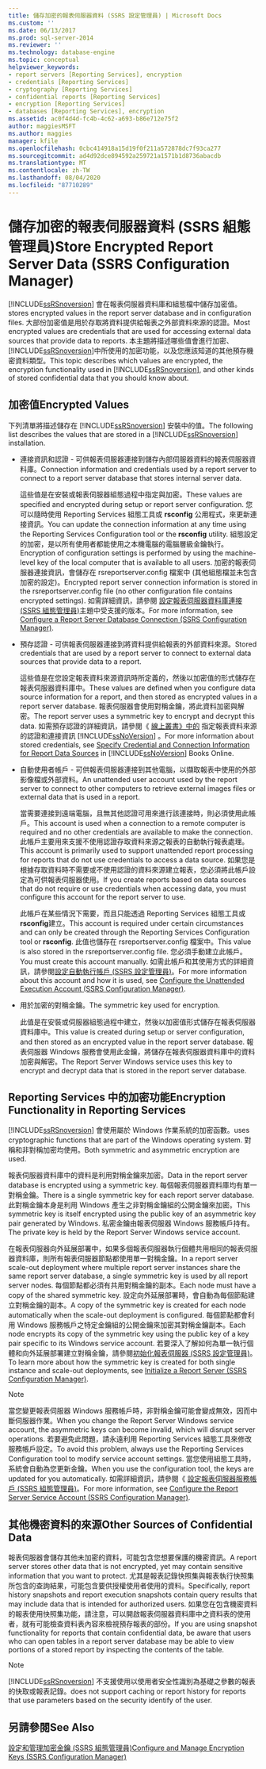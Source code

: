 ```yaml
---
title: 儲存加密的報表伺服器資料 (SSRS 設定管理員) | Microsoft Docs
ms.custom: ''
ms.date: 06/13/2017
ms.prod: sql-server-2014
ms.reviewer: ''
ms.technology: database-engine
ms.topic: conceptual
helpviewer_keywords:
- report servers [Reporting Services], encryption
- credentials [Reporting Services]
- cryptography [Reporting Services]
- confidential reports [Reporting Services]
- encryption [Reporting Services]
- databases [Reporting Services], encryption
ms.assetid: ac0f4d4d-fc4b-4c62-a693-b86e712e75f2
author: maggiesMSFT
ms.author: maggies
manager: kfile
ms.openlocfilehash: 0cbc414918a15d19f0f211a572878dc7f93ca277
ms.sourcegitcommit: ad4d92dce894592a259721a1571b1d8736abacdb
ms.translationtype: MT
ms.contentlocale: zh-TW
ms.lasthandoff: 08/04/2020
ms.locfileid: "87710289"
---
```

# <a name="store-encrypted-report-server-data-ssrs-configuration-manager"></a><span data-ttu-id="a6eb7-102">儲存加密的報表伺服器資料 (SSRS 組態管理員)</span><span class="sxs-lookup"><span data-stu-id="a6eb7-102">Store Encrypted Report Server Data (SSRS Configuration Manager)</span></span>
  [!INCLUDE[ssRSnoversion](../../includes/ssrsnoversion-md.md)] <span data-ttu-id="a6eb7-103">會在報表伺服器資料庫和組態檔中儲存加密值。</span><span class="sxs-lookup"><span data-stu-id="a6eb7-103">stores encrypted values in the report server database and in configuration files.</span></span> <span data-ttu-id="a6eb7-104">大部份加密值是用於存取將資料提供給報表之外部資料來源的認證。</span><span class="sxs-lookup"><span data-stu-id="a6eb7-104">Most encrypted values are credentials that are used for accessing external data sources that provide data to reports.</span></span> <span data-ttu-id="a6eb7-105">本主題將描述哪些值會進行加密、 [!INCLUDE[ssRSnoversion](../../includes/ssrsnoversion-md.md)]中所使用的加密功能，以及您應該知道的其他預存機密資料類型。</span><span class="sxs-lookup"><span data-stu-id="a6eb7-105">This topic describes which values are encrypted, the encryption functionality used in [!INCLUDE[ssRSnoversion](../../includes/ssrsnoversion-md.md)], and other kinds of stored confidential data that you should know about.</span></span>  
  
## <a name="encrypted-values"></a><span data-ttu-id="a6eb7-106">加密值</span><span class="sxs-lookup"><span data-stu-id="a6eb7-106">Encrypted Values</span></span>  
 <span data-ttu-id="a6eb7-107">下列清單將描述儲存在 [!INCLUDE[ssRSnoversion](../../includes/ssrsnoversion-md.md)] 安裝中的值。</span><span class="sxs-lookup"><span data-stu-id="a6eb7-107">The following list describes the values that are stored in a [!INCLUDE[ssRSnoversion](../../includes/ssrsnoversion-md.md)] installation.</span></span>  
  
-   <span data-ttu-id="a6eb7-108">連接資訊和認證 - 可供報表伺服器連接到儲存內部伺服器資料的報表伺服器資料庫。</span><span class="sxs-lookup"><span data-stu-id="a6eb7-108">Connection information and credentials used by a report server to connect to a report server database that stores internal server data.</span></span>  
  
     <span data-ttu-id="a6eb7-109">這些值是在安裝或報表伺服器組態過程中指定與加密。</span><span class="sxs-lookup"><span data-stu-id="a6eb7-109">These values are specified and encrypted during setup or report server configuration.</span></span> <span data-ttu-id="a6eb7-110">您可以隨時使用 Reporting Services 組態工具或 **rsconfig** 公用程式，來更新連接資訊。</span><span class="sxs-lookup"><span data-stu-id="a6eb7-110">You can update the connection information at any time using the Reporting Services Configuration tool or the **rsconfig** utility.</span></span> <span data-ttu-id="a6eb7-111">組態設定的加密，是以所有使用者都能使用之本機電腦的電腦層級金鑰執行。</span><span class="sxs-lookup"><span data-stu-id="a6eb7-111">Encryption of configuration settings is performed by using the machine-level key of the local computer that is available to all users.</span></span> <span data-ttu-id="a6eb7-112">加密的報表伺服器連接資訊，會儲存在 rsreportserver.config 檔案中 (其他組態檔並未包含加密的設定)。</span><span class="sxs-lookup"><span data-stu-id="a6eb7-112">Encrypted report server connection information is stored in the rsreportserver.config file (no other configuration file contains encrypted settings).</span></span> <span data-ttu-id="a6eb7-113">如需詳細資訊，請參閱 [設定報表伺服器資料庫連接 &#40;SSRS 組態管理員&#41;](../../sql-server/install/configure-a-report-server-database-connection-ssrs-configuration-manager.md)主題中受支援的版本。</span><span class="sxs-lookup"><span data-stu-id="a6eb7-113">For more information, see [Configure a Report Server Database Connection  &#40;SSRS Configuration Manager&#41;](../../sql-server/install/configure-a-report-server-database-connection-ssrs-configuration-manager.md).</span></span>  
  
-   <span data-ttu-id="a6eb7-114">預存認證 - 可供報表伺服器連接到將資料提供給報表的外部資料來源。</span><span class="sxs-lookup"><span data-stu-id="a6eb7-114">Stored credentials that are used by a report server to connect to external data sources that provide data to a report.</span></span>  
  
     <span data-ttu-id="a6eb7-115">這些值是在您設定報表資料來源資訊時所定義的，然後以加密值的形式儲存在報表伺服器資料庫中。</span><span class="sxs-lookup"><span data-stu-id="a6eb7-115">These values are defined when you configure data source information for a report, and then stored as encrypted values in a report server database.</span></span> <span data-ttu-id="a6eb7-116">報表伺服器會使用對稱金鑰，將此資料加密與解密。</span><span class="sxs-lookup"><span data-stu-id="a6eb7-116">The report server uses a symmetric key to encrypt and decrypt this data.</span></span> <span data-ttu-id="a6eb7-117">如需預存認證的詳細資訊，請參閱《 [線上叢書》中的](../../integration-services/connection-manager/data-sources.md) 指定報表資料來源的認證和連接資訊 [!INCLUDE[ssNoVersion](../../includes/ssnoversion-md.md)] 。</span><span class="sxs-lookup"><span data-stu-id="a6eb7-117">For more information about stored credentials, see [Specify Credential and Connection Information for Report Data Sources](../../integration-services/connection-manager/data-sources.md) in [!INCLUDE[ssNoVersion](../../includes/ssnoversion-md.md)] Books Online.</span></span>  
  
-   <span data-ttu-id="a6eb7-118">自動使用者帳戶 - 可供報表伺服器連接到其他電腦，以擷取報表中使用的外部影像檔或外部資料。</span><span class="sxs-lookup"><span data-stu-id="a6eb7-118">An unattended user account used by the report server to connect to other computers to retrieve external images files or external data that is used in a report.</span></span>  
  
     <span data-ttu-id="a6eb7-119">當需要連接到遠端電腦，且無其他認證可用來進行該連接時，則必須使用此帳戶。</span><span class="sxs-lookup"><span data-stu-id="a6eb7-119">This account is used when a connection to a remote computer is required and no other credentials are available to make the connection.</span></span> <span data-ttu-id="a6eb7-120">此帳戶主要用來支援不使用認證存取資料來源之報表的自動執行報表處理。</span><span class="sxs-lookup"><span data-stu-id="a6eb7-120">This account is primarily used to support unattended report processing for reports that do not use credentials to access a data source.</span></span> <span data-ttu-id="a6eb7-121">如果您是根據存取資料時不需要或不使用認證的資料來源建立報表，您必須將此帳戶設定為可供報表伺服器使用。</span><span class="sxs-lookup"><span data-stu-id="a6eb7-121">If you create reports based on data sources that do not require or use credentials when accessing data, you must configure this account for the report server to use.</span></span>  
  
     <span data-ttu-id="a6eb7-122">此帳戶在某些情況下需要，而且只能透過 Reporting Services 組態工具或 **rsconfig**建立。</span><span class="sxs-lookup"><span data-stu-id="a6eb7-122">This account is required under certain circumstances and can only be created through the Reporting Services Configuration tool or **rsconfig**.</span></span> <span data-ttu-id="a6eb7-123">此值也儲存在 rsreportserver.config 檔案中。</span><span class="sxs-lookup"><span data-stu-id="a6eb7-123">This value is also stored in the rsreportserver.config file.</span></span> <span data-ttu-id="a6eb7-124">您必須手動建立此帳戶。</span><span class="sxs-lookup"><span data-stu-id="a6eb7-124">You must create this account manually.</span></span> <span data-ttu-id="a6eb7-125">如需此帳戶和其使用方式的詳細資訊，請參閱[設定自動執行帳戶 &#40;SSRS 設定管理員&#41;](configure-the-unattended-execution-account-ssrs-configuration-manager.md)。</span><span class="sxs-lookup"><span data-stu-id="a6eb7-125">For more information about this account and how it is used, see [Configure the Unattended Execution Account &#40;SSRS Configuration Manager&#41;](configure-the-unattended-execution-account-ssrs-configuration-manager.md).</span></span>  
  
-   <span data-ttu-id="a6eb7-126">用於加密的對稱金鑰。</span><span class="sxs-lookup"><span data-stu-id="a6eb7-126">The symmetric key used for encryption.</span></span>  
  
     <span data-ttu-id="a6eb7-127">此值是在安裝或伺服器組態過程中建立，然後以加密值形式儲存在報表伺服器資料庫中。</span><span class="sxs-lookup"><span data-stu-id="a6eb7-127">This value is created during setup or server configuration, and then stored as an encrypted value in the report server database.</span></span> <span data-ttu-id="a6eb7-128">報表伺服器 Windows 服務會使用此金鑰，將儲存在報表伺服器資料庫中的資料加密與解密。</span><span class="sxs-lookup"><span data-stu-id="a6eb7-128">The Report Server Windows service uses this key to encrypt and decrypt data that is stored in the report server database.</span></span>  
  
## <a name="encryption-functionality-in-reporting-services"></a><span data-ttu-id="a6eb7-129">Reporting Services 中的加密功能</span><span class="sxs-lookup"><span data-stu-id="a6eb7-129">Encryption Functionality in Reporting Services</span></span>  
 [!INCLUDE[ssRSnoversion](../../includes/ssrsnoversion-md.md)] <span data-ttu-id="a6eb7-130">會使用屬於 Windows 作業系統的加密函數。</span><span class="sxs-lookup"><span data-stu-id="a6eb7-130">uses cryptographic functions that are part of the Windows operating system.</span></span> <span data-ttu-id="a6eb7-131">對稱和非對稱加密均使用。</span><span class="sxs-lookup"><span data-stu-id="a6eb7-131">Both symmetric and asymmetric encryption are used.</span></span>  
  
 <span data-ttu-id="a6eb7-132">報表伺服器資料庫中的資料是利用對稱金鑰來加密。</span><span class="sxs-lookup"><span data-stu-id="a6eb7-132">Data in the report server database is encrypted using a symmetric key.</span></span> <span data-ttu-id="a6eb7-133">每個報表伺服器資料庫均有單一對稱金鑰。</span><span class="sxs-lookup"><span data-stu-id="a6eb7-133">There is a single symmetric key for each report server database.</span></span> <span data-ttu-id="a6eb7-134">此對稱金鑰本身是利用 Windows 產生之非對稱金鑰組的公開金鑰來加密。</span><span class="sxs-lookup"><span data-stu-id="a6eb7-134">This symmetric key is itself encrypted using the public key of an asymmetric key pair generated by Windows.</span></span> <span data-ttu-id="a6eb7-135">私密金鑰由報表伺服器 Windows 服務帳戶持有。</span><span class="sxs-lookup"><span data-stu-id="a6eb7-135">The private key is held by the Report Server Windows service account.</span></span>  
  
 <span data-ttu-id="a6eb7-136">在報表伺服器向外延展部署中，如果多個報表伺服器執行個體共用相同的報表伺服器資料庫，則所有報表伺服器節點都使用單一對稱金鑰。</span><span class="sxs-lookup"><span data-stu-id="a6eb7-136">In a report server scale-out deployment where multiple report server instances share the same report server database, a single symmetric key is used by all report server nodes.</span></span> <span data-ttu-id="a6eb7-137">每個節點都必須有共用對稱金鑰的副本。</span><span class="sxs-lookup"><span data-stu-id="a6eb7-137">Each node must have a copy of the shared symmetric key.</span></span> <span data-ttu-id="a6eb7-138">設定向外延展部署時，會自動為每個節點建立對稱金鑰的副本。</span><span class="sxs-lookup"><span data-stu-id="a6eb7-138">A copy of the symmetric key is created for each node automatically when the scale-out deployment is configured.</span></span> <span data-ttu-id="a6eb7-139">每個節點都會利用 Windows 服務帳戶之特定金鑰組的公開金鑰來加密其對稱金鑰副本。</span><span class="sxs-lookup"><span data-stu-id="a6eb7-139">Each node encrypts its copy of the symmetric key using the public key of a key pair specific to its Windows service account.</span></span> <span data-ttu-id="a6eb7-140">若要深入了解如何為單一執行個體和向外延展部署建立對稱金鑰，請參閱[初始化報表伺服器 &#40;SSRS 設定管理員&#41;](ssrs-encryption-keys-initialize-a-report-server.md)。</span><span class="sxs-lookup"><span data-stu-id="a6eb7-140">To learn more about how the symmetric key is created for both single instance and scale-out deployments, see [Initialize a Report Server &#40;SSRS Configuration Manager&#41;](ssrs-encryption-keys-initialize-a-report-server.md).</span></span>  
  
> [!NOTE]  
>  <span data-ttu-id="a6eb7-141">當您變更報表伺服器 Windows 服務帳戶時，非對稱金鑰可能會變成無效，因而中斷伺服器作業。</span><span class="sxs-lookup"><span data-stu-id="a6eb7-141">When you change the Report Server Windows service account, the asymmetric keys can become invalid, which will disrupt server operations.</span></span> <span data-ttu-id="a6eb7-142">若要避免此問題，請永遠利用 Reporting Services 組態工具來修改服務帳戶設定。</span><span class="sxs-lookup"><span data-stu-id="a6eb7-142">To avoid this problem, always use the Reporting Services Configuration tool to modify service account settings.</span></span> <span data-ttu-id="a6eb7-143">當您使用組態工具時，系統會自動為您更新金鑰。</span><span class="sxs-lookup"><span data-stu-id="a6eb7-143">When you use the configuration tool, the keys are updated for you automatically.</span></span> <span data-ttu-id="a6eb7-144">如需詳細資訊，請參閱《 [設定報表伺服器服務帳戶 &#40;SSRS 組態管理員&#41;](configure-the-report-server-service-account-ssrs-configuration-manager.md)。</span><span class="sxs-lookup"><span data-stu-id="a6eb7-144">For more information, see [Configure the Report Server Service Account &#40;SSRS Configuration Manager&#41;](configure-the-report-server-service-account-ssrs-configuration-manager.md).</span></span>  
  
## <a name="other-sources-of-confidential-data"></a><span data-ttu-id="a6eb7-145">其他機密資料的來源</span><span class="sxs-lookup"><span data-stu-id="a6eb7-145">Other Sources of Confidential Data</span></span>  
 <span data-ttu-id="a6eb7-146">報表伺服器會儲存其他未加密的資料，可能包含您想要保護的機密資訊。</span><span class="sxs-lookup"><span data-stu-id="a6eb7-146">A report server stores other data that is not encrypted, yet may contain sensitive information that you want to protect.</span></span> <span data-ttu-id="a6eb7-147">尤其是報表記錄快照集與報表執行快照集所包含的查詢結果，可能包含要供授權使用者使用的資料。</span><span class="sxs-lookup"><span data-stu-id="a6eb7-147">Specifically, report history snapshots and report execution snapshots contain query results that may include data that is intended for authorized users.</span></span> <span data-ttu-id="a6eb7-148">如果您在包含機密資料的報表使用快照集功能，請注意，可以開啟報表伺服器資料庫中之資料表的使用者，就有可能檢查資料表內容來檢視預存報表的部份。</span><span class="sxs-lookup"><span data-stu-id="a6eb7-148">If you are using snapshot functionality for reports that contain confidential data, be aware that users who can open tables in a report server database may be able to view portions of a stored report by inspecting the contents of the table.</span></span>  
  
> [!NOTE]  
>  [!INCLUDE[ssRSnoversion](../../includes/ssrsnoversion-md.md)] <span data-ttu-id="a6eb7-149">不支援使用以使用者安全性識別為基礎之參數的報表的快取或報表記錄。</span><span class="sxs-lookup"><span data-stu-id="a6eb7-149">does not support caching or report history for reports that use parameters based on the security identify of the user.</span></span>  
  
## <a name="see-also"></a><span data-ttu-id="a6eb7-150">另請參閱</span><span class="sxs-lookup"><span data-stu-id="a6eb7-150">See Also</span></span>  
 [<span data-ttu-id="a6eb7-151">設定和管理加密金鑰 &#40;SSRS 組態管理員&#41;</span><span class="sxs-lookup"><span data-stu-id="a6eb7-151">Configure and Manage Encryption Keys &#40;SSRS Configuration Manager&#41;</span></span>](ssrs-encryption-keys-manage-encryption-keys.md)  
  
  
